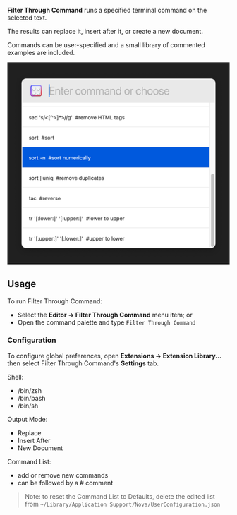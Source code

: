 **Filter Through Command** runs a specified terminal command on the selected text.

The results can replace it, insert after it, or create a new document.

Commands can be user-specified and a small library of commented examples are included.

![](https://raw.githubusercontent.com/gingerbeardman/Filter-Through-Command/refs/heads/main/nova-filter-through-command.png)


## Usage

To run Filter Through Command:

- Select the **Editor → Filter Through Command** menu item; or
- Open the command palette and type `Filter Through Command`


### Configuration

To configure global preferences, open **Extensions → Extension Library...** then select Filter Through Command's **Settings** tab.

Shell:
- /bin/zsh
- /bin/bash
- /bin/sh

Output Mode:
- Replace
- Insert After
- New Document

Command List:
- add or remove new commands
- can be followed by a # comment

> Note: to reset the Command List to Defaults, delete the edited list from `~/Library/Application Support/Nova/UserConfiguration.json`
